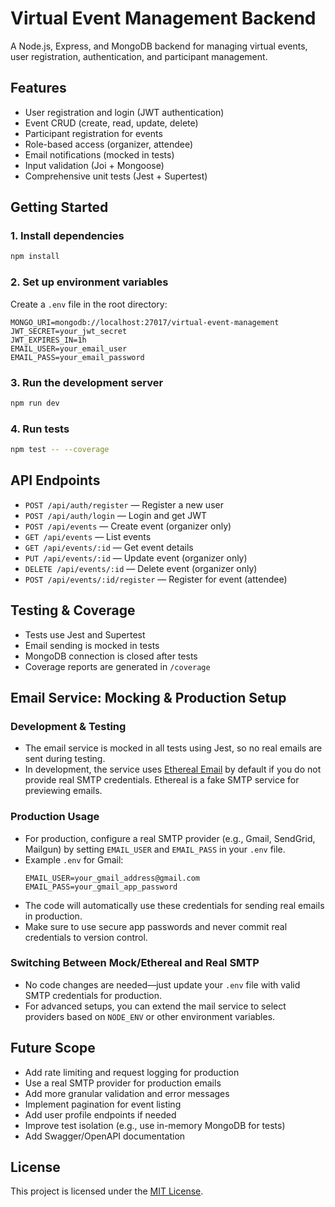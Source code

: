 
# Virtual Event Management Backend

A Node.js, Express, and MongoDB backend for managing virtual events, user registration, authentication, and participant management.

## Features
- User registration and login (JWT authentication)
- Event CRUD (create, read, update, delete)
- Participant registration for events
- Role-based access (organizer, attendee)
- Email notifications (mocked in tests)
- Input validation (Joi + Mongoose)
- Comprehensive unit tests (Jest + Supertest)

## Getting Started

### 1. Install dependencies
```bash
npm install
```

### 2. Set up environment variables
Create a `.env` file in the root directory:
```
MONGO_URI=mongodb://localhost:27017/virtual-event-management
JWT_SECRET=your_jwt_secret
JWT_EXPIRES_IN=1h
EMAIL_USER=your_email_user
EMAIL_PASS=your_email_password
```

### 3. Run the development server
```bash
npm run dev
```

### 4. Run tests
```bash
npm test -- --coverage
```

## API Endpoints
- `POST /api/auth/register` — Register a new user
- `POST /api/auth/login` — Login and get JWT
- `POST /api/events` — Create event (organizer only)
- `GET /api/events` — List events
- `GET /api/events/:id` — Get event details
- `PUT /api/events/:id` — Update event (organizer only)
- `DELETE /api/events/:id` — Delete event (organizer only)
- `POST /api/events/:id/register` — Register for event (attendee)

## Testing & Coverage
- Tests use Jest and Supertest
- Email sending is mocked in tests
- MongoDB connection is closed after tests
- Coverage reports are generated in `/coverage`


## Email Service: Mocking & Production Setup

### Development & Testing
- The email service is mocked in all tests using Jest, so no real emails are sent during testing.
- In development, the service uses [Ethereal Email](https://ethereal.email/) by default if you do not provide real SMTP credentials. Ethereal is a fake SMTP service for previewing emails.

### Production Usage
- For production, configure a real SMTP provider (e.g., Gmail, SendGrid, Mailgun) by setting `EMAIL_USER` and `EMAIL_PASS` in your `.env` file.
- Example `.env` for Gmail:
	```
	EMAIL_USER=your_gmail_address@gmail.com
	EMAIL_PASS=your_gmail_app_password
	```
- The code will automatically use these credentials for sending real emails in production.
- Make sure to use secure app passwords and never commit real credentials to version control.

### Switching Between Mock/Ethereal and Real SMTP
- No code changes are needed—just update your `.env` file with valid SMTP credentials for production.
- For advanced setups, you can extend the mail service to select providers based on `NODE_ENV` or other environment variables.

## Future Scope
- Add rate limiting and request logging for production
- Use a real SMTP provider for production emails
- Add more granular validation and error messages
- Implement pagination for event listing
- Add user profile endpoints if needed
- Improve test isolation (e.g., use in-memory MongoDB for tests)
- Add Swagger/OpenAPI documentation

## License
This project is licensed under the [MIT License](./.license).

